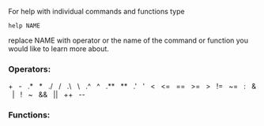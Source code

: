 For help with individual commands and functions type

`help NAME`

replace NAME with operator or the name of the command or function you would like to learn more about.

### Operators:

&plus; &nbsp; - &nbsp; .\* &nbsp; \* &nbsp; ./ &nbsp; / &nbsp; .\\ &nbsp; \\ &nbsp; .^ &nbsp; ^ &nbsp;
.\*\* &nbsp; \*\* &nbsp; .\' &nbsp; \' &nbsp; < &nbsp; <= &nbsp; == &nbsp; >= &nbsp; > &nbsp; != &nbsp;
~= &nbsp; : &nbsp; &amp; &nbsp; | &nbsp; ! &nbsp; ~ &nbsp; &amp;&amp; &nbsp; || &nbsp; ++ &nbsp; --

### Functions:

